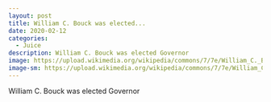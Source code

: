 ```yaml
---
layout: post
title: William C. Bouck was elected...
date: 2020-02-12
categories: 
  - Juice
description: William C. Bouck was elected Governor
image: https://upload.wikimedia.org/wikipedia/commons/7/7e/William_C._Bouck_-_Brady-Handy.jpg
image-sm: https://upload.wikimedia.org/wikipedia/commons/7/7e/William_C._Bouck_-_Brady-Handy.jpg
---
```

William C. Bouck was elected Governor